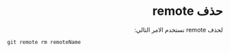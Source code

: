 # <div dir="rtl"> حذف remote</div>


<div dir="rtl">  لحذف remote  نستخدم الامر التالي:  </div>

`git remote rm remoteName`